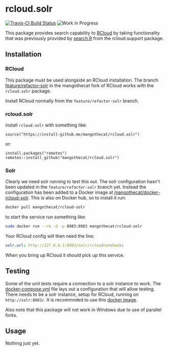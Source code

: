# rcloud.solr

[![Travis-CI Build Status](https://travis-ci.org/MangoTheCat/rcloud.solr.svg?branch=master)](https://travis-ci.org/MangoTheCat/rcloud.solr)
![Work in Progress](https://img.shields.io/badge/Status-WIP-green.svg)

This package provides search capability to [RCloud](https://github.com/att/rcloud/) by taking functionality that was previously provided by [search.R](https://github.com/att/rcloud/blob/develop/rcloud.support/R/search.R) from the rcloud.support package.

## Installation

### RCloud

This package must be used alongside an RCloud installation. The branch [feature/refactor-solr](https://github.com/mangothecat/rcloud/tree/feature/solr-refactor) in the mangothecat fork of RCloud works with the `rcloud.solr` package.

Install RCloud normally from the `feature/refactor-solr` branch.

### rcloud.solr

install `rcloud.solr` with something like:

```
source("https://install-github.me/mangothecat/rcloud.solr")
```

or:
```
install.packages("remotes")
remotes::install_github("mangothecat/rcloud.solr")
```

### Solr

Clearly we need solr running to test this out. The solr configuration hasn't been updated in the `feature/refactor-solr` branch yet. Instead the configuration has been added to a Docker image at [mangothecat/docker-rcloud-solr](https://hub.docker.com/r/mangothecat/rcloud-solr/). This is also on Docker hub, so to install it run:

```sh
docker pull mangothecat/rcloud-solr
```

to start the service run something like:

```sh
sudo docker run --rm -d -p 8983:8983 mangothecat/rcloud-solr
```

Your RCloud config will then need the line:

```yaml
solr.url: http://127.0.0.1:8983/solr/rcloudnotebooks
```

When you bring up RCloud it should pick up this service.

## Testing

Some of the unit tests require a connection to a solr instance to work. The [docker-compose.yml]("docker-compose.yaml") file lays out a configuration that will allow testing. There needs to be a solr instance, setup for RCloud, running on `http://solr:8983/`. It is recommnded to use this [docker image](https://hub.docker.com/r/mangothecat/rcloud-solr/).

Also note that this package will not work in Windows due to use of parallel forks.

## Usage

Nothing just yet.

